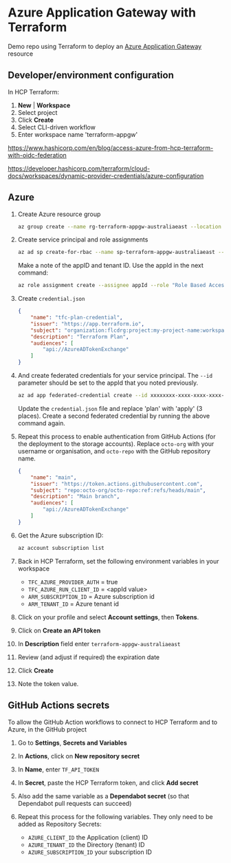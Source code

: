 # Azure Application Gateway with Terraform

Demo repo using Terraform to deploy an [Azure Application Gateway](https://learn.microsoft.com/en-us/azure/application-gateway/overview?WT.mc_id=DOP-MVP-5001655) resource

## Developer/environment configuration

In HCP Terraform:

1. **New** | **Workspace**
2. Select project
3. Click **Create**
4. Select CLI-driven workflow
5. Enter workspace name 'terraform-appgw'

<https://www.hashicorp.com/en/blog/access-azure-from-hcp-terraform-with-oidc-federation>

<https://developer.hashicorp.com/terraform/cloud-docs/workspaces/dynamic-provider-credentials/azure-configuration>

## Azure

1. Create Azure resource group

    ```bash
    az group create --name rg-terraform-appgw-australiaeast --location australiaeast
    ```

2. Create service principal and role assignments

    ```bash
    az ad sp create-for-rbac --name sp-terraform-appgw-australiaeast --role Contributor --scopes /subscriptions/00000000-0000-0000-0000-000000000000/resourceGroups/rg-terraform-appgw-australiaeast
    ```

    Make a note of the appID and tenant ID. Use the appId in the next command:

    ```bash
    az role assignment create --assignee appId --role "Role Based Access Control Administrator" --scope /subscriptions/00000000-0000-0000-0000-000000000000/resourceGroups/rg-terraform-appgw-australiaeast
    ```

3. Create `credential.json`

    ```json
    {
        "name": "tfc-plan-credential",
        "issuer": "https://app.terraform.io",
        "subject": "organization:flcdrg:project:my-project-name:workspace:terraform-appgw:run_phase:plan",
        "description": "Terraform Plan",
        "audiences": [
            "api://AzureADTokenExchange"
        ]
    }
    ```

4. And create federated credentials for your service principal. The `--id` parameter should be set to the appId that you noted previously.

    ```bash
    az ad app federated-credential create --id xxxxxxxx-xxxx-xxxx-xxxx-xxxxxxxxxxxx --parameters credential.json
    ```

    Update the `credential.json` file and replace 'plan' with 'apply' (3 places). Create a second federated credential by running the above command again.

5. Repeat this process to enable authentication from GitHub Actions (for the deployment to the storage accounts). Replace `octo-org` with your username or organisation, and `octo-repo` with the GitHub repository name.

    ```json
    {
        "name": "main",
        "issuer": "https://token.actions.githubusercontent.com",
        "subject": "repo:octo-org/octo-repo:ref:refs/heads/main",
        "description": "Main branch",
        "audiences": [
            "api://AzureADTokenExchange"
        ]
    }
    ```

6. Get the Azure subscription ID:

    ```bash
    az account subscription list
    ```

7. Back in HCP Terraform, set the following environment variables in your workspace

    - `TFC_AZURE_PROVIDER_AUTH` = true
    - `TFC_AZURE_RUN_CLIENT_ID` = \<appId value\>
    - `ARM_SUBSCRIPTION_ID` = Azure subscription id
    - `ARM_TENANT_ID` = Azure tenant id

8. Click on your profile and select **Account settings**, then **Tokens**.
9. Click on **Create an API token**
10. In **Description** field enter `terraform-appgw-australiaeast`
11. Review (and adjust if required) the expiration date
12. Click **Create**
13. Note the token value.

## GitHub Actions secrets

To allow the GitHub Action workflows to connect to HCP Terraform and to Azure, in the GitHub project

1. Go to **Settings**, **Secrets and Variables**
2. In **Actions**, click on **New repository secret**
3. In **Name**, enter `TF_API_TOKEN`
4. In **Secret**, paste the HCP Terraform token, and click **Add secret**
5. Also add the same variable as a **Dependabot secret** (so that Dependabot pull requests can succeed)
6. Repeat this process for the following variables. They only need to be added as Repository Secrets:

    - `AZURE_CLIENT_ID` the Application (client) ID
    - `AZURE_TENANT_ID` the Directory (tenant) ID
    - `AZURE_SUBSCRIPTION_ID` your subscription ID
